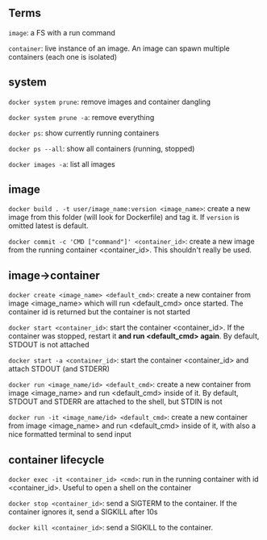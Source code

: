 ## Terms

`image`:  a FS with a run command

`container`: live instance of an image. An image can spawn multiple containers (each one is isolated) 

## system
`docker system prune`: remove images and container dangling

`docker system prune -a`: remove everything
 
`docker ps`: show currently running containers
 
`docker ps --all`: show all containers (running, stopped)
 
`docker images -a`: list all images 
 
 ## image
 `docker build . -t user/image_name:version <image_name>`: create a new image from this folder (will look for Dockerfile) and tag it. If `version` is omitted latest is default.
 
`docker commit -c 'CMD ["command"]' <container_id>`: create a new image from the running container <container_id>. This shouldn't really be used.
 
 ## image->container
 
 `docker create <image_name> <default_cmd>`: create a new container from image <image_name> which will run <default_cmd> once started. The container id is returned but the container is not started
 
 `docker start <container_id>`: start the container <container_id>. If the container was stopped, restart it **and run <default_cmd> again**. By default, STDOUT is not attached
 
 `docker start -a <container_id>`: start the container <container_id> and attach STDOUT (and STDERR)
  
 
 `docker run <image_name/id> <default_cmd>`: create a new container from image <image_name> and run <default_cmd> inside of it. By default, STDOUT and STDERR are attached to the shell, but STDIN is not
 
 `docker run -it <image_name/id> <default_cmd>`: create a new container from image <image_name> and run <default_cmd> inside of it, with also a nice formatted terminal to send input
 
 ## container lifecycle
 
 `docker exec -it <container_id> <cmd>`: run <cmd> in the running container with id <container_id>. Useful to open a shell on the container 
 
 `docker stop <container_id>`: send a SIGTERM to the container. If the container ignores it, send a SIGKILL after 10s
 
 `docker kill <container_id>`: send a SIGKILL to the container. 
 
 

